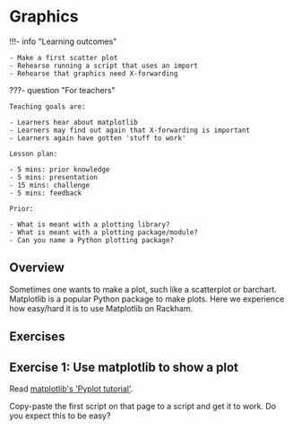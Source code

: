 # Graphics

!!!- info "Learning outcomes"

    - Make a first scatter plot
    - Rehearse running a script that uses an import
    - Rehearse that graphics need X-forwarding

???- question "For teachers"

    Teaching goals are:

    - Learners hear about matplotlib
    - Learners may find out again that X-forwarding is important
    - Learners again have gotten 'stuff to work'

    Lesson plan:

    - 5 mins: prior knowledge
    - 5 mins: presentation
    - 15 mins: challenge
    - 5 mins: feedback

    Prior:

    - What is meant with a plotting library?
    - What is meant with a plotting package/module?
    - Can you name a Python plotting package?

## Overview

Sometimes one wants to make a plot, such like a scatterplot or barchart.
Matplotlib is a popular Python package to make plots.
Here we experience how easy/hard it is to use Matplotlib on Rackham.

## Exercises

## Exercise 1: Use matplotlib to show a plot

Read [matplotlib's 'Pyplot tutorial'](https://matplotlib.org/stable/tutorials/pyplot.html#sphx-glr-tutorials-pyplot-py).

Copy-paste the first script on that page to a script and get it to work.
Do you expect this to be easy?
